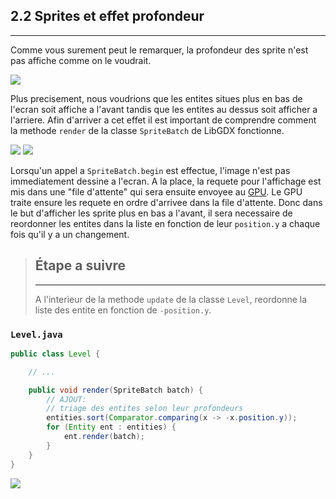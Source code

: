 ## 2.2 Sprites et effet profondeur
---

Comme vous surement peut le remarquer, la profondeur des sprite n'est pas affiche comme on le voudrait.

![](./resources/sprite-no-depth.png)

Plus precisement, nous voudrions que les entites situes plus en bas de l'ecran soit affiche a l'avant tandis que les entites au dessus soit afficher a l'arriere. Afin d'arriver a cet effet il est important de comprendre comment la methode `render` de la classe `SpriteBatch` de LibGDX fonctionne.

![](./resources/sprite-depth.png) ![](./resources/sprite-depth-back.png) 

Lorsqu'un appel a `SpriteBatch.begin` est effectue, l'image n'est pas immediatement dessine a l'ecran. A la place, la requete pour l'affichage est mis dans une "file d'attente" qui sera ensuite envoyee au [GPU](../glossary/glossary.md#Carte-Graphique). Le GPU traite ensure les requete en ordre d'arrivee dans la file d'attente. Donc dans le but d'afficher les sprite plus en bas a l'avant, il sera necessaire de reordonner les entites dans la liste en fonction de leur `position.y` a chaque fois qu'il y a un changement. 


> ## Étape a suivre
> ---
> A l'interieur de la methode `update` de la classe `Level`, reordonne la liste des entite en fonction de `-position.y`.


### ```Level.java```
```java
public class Level {

    // ...

    public void render(SpriteBatch batch) {
        // AJOUT:
        // triage des entites selon leur profondeurs
        entities.sort(Comparator.comparing(x -> -x.position.y));
        for (Entity ent : entities) {
            ent.render(batch);
        }
    }
}
```

![](./resources/working-depth.gif) 